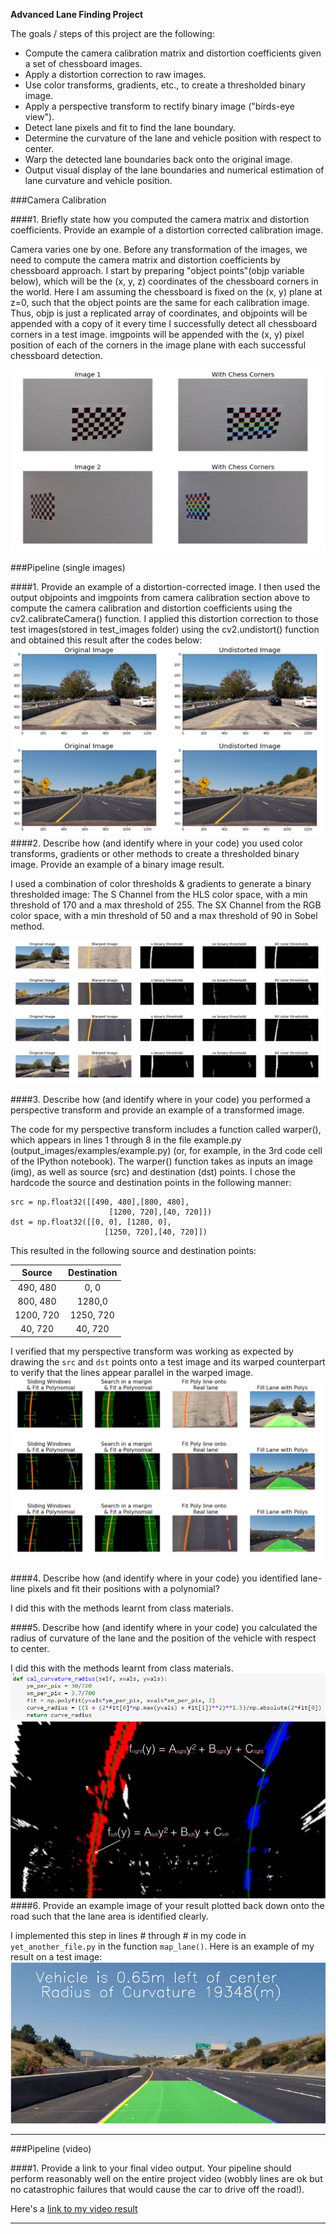 **Advanced Lane Finding Project**

The goals / steps of this project are the following:

* Compute the camera calibration matrix and distortion coefficients given a set of chessboard images.
* Apply a distortion correction to raw images.
* Use color transforms, gradients, etc., to create a thresholded binary image.
* Apply a perspective transform to rectify binary image ("birds-eye view").
* Detect lane pixels and fit to find the lane boundary.
* Determine the curvature of the lane and vehicle position with respect to center.
* Warp the detected lane boundaries back onto the original image.
* Output visual display of the lane boundaries and numerical estimation of lane curvature and vehicle position.

[//]: # (Image References)

[image1]: ./examples/image1.PNG "Undistorted"
[image2]: ./examples/image2.PNG "Road Transformed"
[image3]: ./examples/image3.PNG "Binary Example"
[image4]: ./examples/image4.PNG "Warp Example"
[image5]: ./examples/image5.PNG "Fit poly"
[image51]: ./examples/color_fit_lines.jpg "Fit Visual"
[image6]: ./examples/image6.PNG "Output"
[video1]: ./project_video.mp4 "Video"


###Camera Calibration

####1. Briefly state how you computed the camera matrix and distortion coefficients. Provide an example of a distortion corrected calibration image.

Camera varies one by one. Before any transformation of the images, we need to compute the camera matrix and distortion coefficients by chessboard approach.
I start by preparing "object points"(objp variable below), which will be the (x, y, z) coordinates of the chessboard corners in the world. Here I am assuming the chessboard is fixed on the (x, y) plane at z=0, such that the object points are the same for each calibration image. Thus, objp is just a replicated array of coordinates, and objpoints will be appended with a copy of it every time I successfully detect all chessboard corners in a test image. imgpoints will be appended with the (x, y) pixel position of each of the corners in the image plane with each successful chessboard detection.

![alt text][image1]

###Pipeline (single images)

####1. Provide an example of a distortion-corrected image.
I then used the output objpoints and imgpoints from camera calibration section above to compute the camera calibration and distortion coefficients using the cv2.calibrateCamera() function. I applied this distortion correction to those test images(stored in test_images folder) using the cv2.undistort() function and obtained this result after the codes below:
![alt text][image2]
####2. Describe how (and identify where in your code) you used color transforms, gradients or other methods to create a thresholded binary image.  Provide an example of a binary image result.

I used a combination of color thresholds & gradients to generate a binary thresholded image:
The S Channel from the HLS color space, with a min threshold of 170 and a max threshold of 255.
The SX Channel from the RGB color space, with a min threshold of 50 and a max threshold of 90 in Sobel method.

![alt text][image3]

####3. Describe how (and identify where in your code) you performed a perspective transform and provide an example of a transformed image.

The code for my perspective transform includes a function called warper(), which appears in lines 1 through 8 in the file example.py (output_images/examples/example.py) (or, for example, in the 3rd code cell of the IPython notebook). The warper() function takes as inputs an image (img), as well as source (src) and destination (dst) points. I chose the hardcode the source and destination points in the following manner:

```
src = np.float32([[490, 480],[800, 480],
                      [1200, 720],[40, 720]])
dst = np.float32([[0, 0], [1280, 0], 
                     [1250, 720],[40, 720]])

```
This resulted in the following source and destination points:

| Source        | Destination   | 
|:-------------:|:-------------:| 
| 490, 480      | 0, 0        | 
| 800, 480      | 1280,0      |
| 1200, 720     | 1250, 720      |
| 40, 720      | 40, 720        |

I verified that my perspective transform was working as expected by drawing the `src` and `dst` points onto a test image and its warped counterpart to verify that the lines appear parallel in the warped image.
![alt text][image4]

####4. Describe how (and identify where in your code) you identified lane-line pixels and fit their positions with a polynomial?

I did this with the methods learnt from class materials.

####5. Describe how (and identify where in your code) you calculated the radius of curvature of the lane and the position of the vehicle with respect to center.

I did this with the methods learnt from class materials.
![alt text][image5]
![alt text][image51]
####6. Provide an example image of your result plotted back down onto the road such that the lane area is identified clearly.

I implemented this step in lines # through # in my code in `yet_another_file.py` in the function `map_lane()`.  Here is an example of my result on a test image:
![alt text][image6]

---

###Pipeline (video)

####1. Provide a link to your final video output.  Your pipeline should perform reasonably well on the entire project video (wobbly lines are ok but no catastrophic failures that would cause the car to drive off the road!).

Here's a [link to my video result](./project_video.mp4)

---



